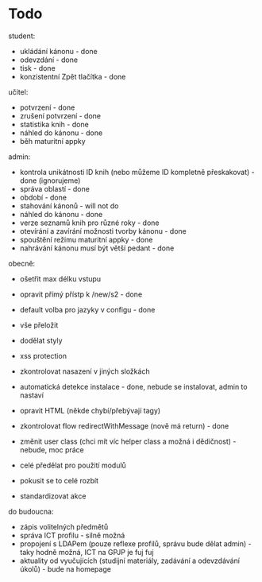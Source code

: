 # Todo

student:
 - ukládání kánonu - done
 - odevzdání - done
 - tisk - done
 - konzistentní Zpět tlačítka - done

učitel:
 - potvrzení - done
 - zrušení potvrzení - done
 - statistika knih - done
 - náhled do kánonu - done
 - běh maturitní appky

admin:
 - kontrola unikátnosti ID knih (nebo můžeme ID kompletně přeskakovat) - done (ignorujeme)
 - správa oblastí - done
 - období - done
 - stahování kánonů - will not do
 - náhled do kánonu - done
 - verze seznamů knih pro různé roky - done
 - otevírání a zavírání možnosti tvorby kánonu - done
 - spouštění režimu maturitní appky - done
 - nahrávání kánonu musí být větší pedant - done

obecně:
 - ošetřit max délku vstupu
 - opravit přímý přístp k /new/s2 - done
 - default volba pro jazyky v configu - done
 - vše přeložit
 - dodělat styly
 - xss protection
 - zkontrolovat nasazení v jiných složkách
 - automatická detekce instalace - done, nebude se instalovat, admin to nastaví
 - opravit HTML (někde chybí/přebývají tagy)
 - zkontrolovat flow redirectWithMessage (nově má return) - done
 - změnit user class (chci mít víc helper class a možná i dědičnost) - nebude, moc práce
 - celé předělat pro použití modulů

 - pokusit se to celé rozbít
 - standardizovat akce

do budoucna:
 - zápis volitelných předmětů
 - správa ICT profilu - silně možná
 - propojení s LDAPem (pouze reflexe profilů, správu bude dělat admin) - taky hodně možná, ICT na GPJP je fuj fuj
 - aktuality od vyučujících (studijní materiály, zadávání a odevzdávání úkolů) - bude na homepage
